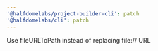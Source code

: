 ```yaml
---
'@halfdomelabs/project-builder-cli': patch
'@halfdomelabs/cli': patch
---
```


Use fileURLToPath instead of replacing file:// URL
